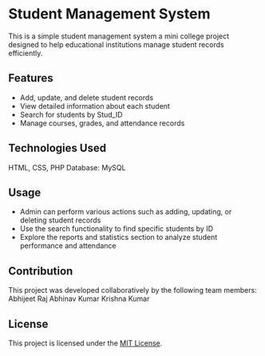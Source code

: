 # Student Management System

This is a simple student management system a mini college project designed to help educational institutions manage student records efficiently.

## Features

- Add, update, and delete student records
- View detailed information about each student
- Search for students by Stud_ID
- Manage courses, grades, and attendance records

## Technologies Used
HTML, CSS, PHP
Database: MySQL

## Usage

- Admin can perform various actions such as adding, updating, or deleting student records
- Use the search functionality to find specific students by ID
- Explore the reports and statistics section to analyze student performance and attendance

## Contribution

This project was developed collaboratively by the following team members:
Abhijeet Raj
Abhinav Kumar
Krishna Kumar

## License

This project is licensed under the [MIT License](LICENSE).
